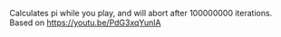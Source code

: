 Calculates pi while you play, and will abort after 100000000 iterations. 
Based on https://youtu.be/PdG3xqYunlA
